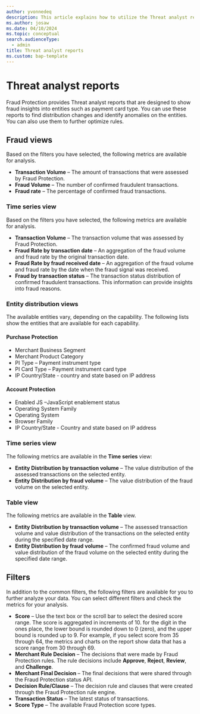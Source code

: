 ```yaml
---
author: yvonnedeq
description: This article explains how to utilize the Threat analyst reports in Microsoft Dynamics 365 Fraud Protection.
ms.author: josaw
ms.date: 04/10/2024
ms.topic: conceptual
search.audienceType:
  - admin
title: Threat analyst reports
ms.custom: bap-template
---
```


# Threat analyst reports

Fraud Protection provides Threat analyst reports that are designed to show fraud insights into entities such as payment card type. You can use these reports to find distribution changes and identify anomalies on the entities. You can also use them to further optimize rules.

## Fraud views
Based on the filters you have selected, the following metrics are available for analysis.

- **Transaction Volume** – The amount of transactions that were assessed by Fraud Protection.
- **Fraud Volume** – The number of confirmed fraudulent transactions.
- **Fraud rate** – The percentage of confirmed fraud transactions.

### Time series view 
Based on the filters you have selected, the following metrics are available for analysis.

- **Transaction Volume** – The transaction volume that was assessed by Fraud Protection.
- **Fraud Rate by transaction date** – An aggregation of the fraud volume and fraud rate by the original transaction date.
- **Fraud Rate by fraud received date** – An aggregation of the fraud volume and fraud rate by the date when the fraud signal was received.
- **Fraud by transaction status** – The transaction status distribution of confirmed fraudulent transactions. This information can provide insights into fraud reasons.

### Entity distribution views
The available entities vary, depending on the capability. The following lists show the entities that are available for each capability.

#### Purchase Protection

- Merchant Business Segment
- Merchant Product Category
- PI Type – Payment instrument type
- PI Card Type – Payment instrument card type
- IP Country/State - country and state based on IP address

#### Account Protection
- Enabled JS –JavaScript enablement status
- Operating System Family
- Operating System
- Browser Family
- IP Country/State - Country and state based on IP address

### Time series view
The following metrics are available in the **Time series** view:

- **Entity Distribution by transaction volume** – The value distribution of the assessed transactions on the selected entity.
- **Entity Distribution by fraud volume** – The value distribution of the fraud volume on the selected entity.

### Table view
The following metrics are available in the **Table** view.

- **Entity Distribution by transaction volume** – The assessed transaction volume and value distribution of the transactions on the selected entity during the specified date range.
- **Entity Distribution by fraud volume** – The confirmed fraud volume and value distribution of the fraud volume on the selected entity during the specified date range.

## Filters
In addition to the common filters, the following filters are available for you to further analyze your data. You can select different filters and check the metrics for your analysis.

- **Score** – Use the text box or the scroll bar to select the desired score range. The score is aggregated in increments of 10. for the digit in the ones place, the lower bound is rounded down to 0 (zero), and the upper bound is rounded up to 9. For example, if you select score from 35 through 64, the metrics and charts on the report show data that has a score range from 30 through 69.
- **Merchant Rule Decision** – The decisions that were made by Fraud Protection rules. The rule decisions include **Approve**, **Reject**, **Review**, and **Challenge**.
- **Merchant Final Decision** – The final decisions that were shared through the Fraud Protection status API.
- **Decision Rule/Clause** – The decision rule and clauses that were created through the Fraud Protection rule engine.
- **Transaction Status** – The latest status of transactions.
- **Score Type** – The available Fraud Protection score types.
